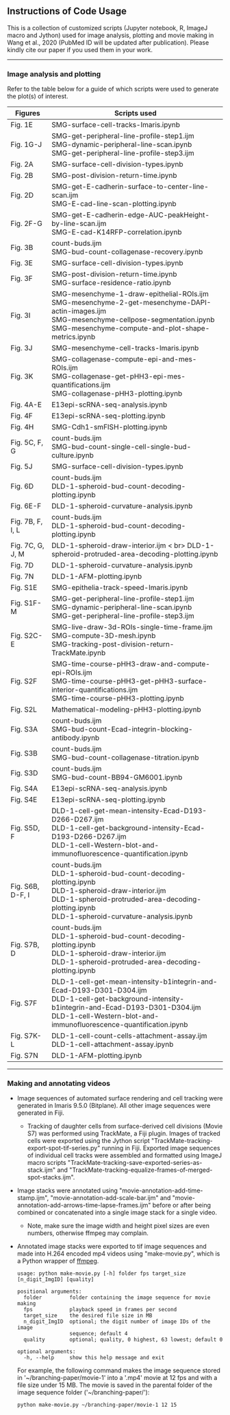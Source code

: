 ## Instructions of Code Usage
This is a collection of customized scripts (Jupyter notebook, R, ImageJ macro and Jython) used for image analysis, plotting and movie making in Wang et al., 2020 (PubMed ID will be updated after publication). Please kindly cite our paper if you used them in your work.

---
### Image analysis and plotting

Refer to the table below for a guide of which scripts were used to generate the plot(s) of interest.

| Figures | Scripts used |
|---|---|
| Fig. 1E | SMG-surface-cell-tracks-Imaris.ipynb |
| Fig. 1G-J | SMG-get-peripheral-line-profile-step1.ijm <br> SMG-dynamic-peripheral-line-scan.ipynb <br> SMG-get-peripheral-line-profile-step3.ijm |
| Fig. 2A | SMG-surface-cell-division-types.ipynb |
| Fig. 2B | SMG-post-division-return-time.ipynb |
| Fig. 2D | SMG-get-E-cadherin-surface-to-center-line-scan.ijm <br> SMG-E-cad-line-scan-plotting.ipynb |
| Fig. 2F-G | SMG-get-E-cadherin-edge-AUC-peakHeight-by-line-scan.ijm <br> SMG-E-cad-K14RFP-correlation.ipynb |
| Fig. 3B | count-buds.ijm <br> SMG-bud-count-collagenase-recovery.ipynb |
| Fig. 3E | SMG-surface-cell-division-types.ipynb |
| Fig. 3F | SMG-post-division-return-time.ipynb <br> SMG-surface-residence-ratio.ipynb |
| Fig. 3I | SMG-mesenchyme-1-draw-epithelial-ROIs.ijm <br> SMG-mesenchyme-2-get-mesenchyme-DAPI-actin-images.ijm <br> SMG-mesenchyme-cellpose-segmentation.ipynb <br> SMG-mesenchyme-compute-and-plot-shape-metrics.ipynb |
| Fig. 3J | SMG-mesenchyme-cell-tracks-Imaris.ipynb |
| Fig. 3K | SMG-collagenase-compute-epi-and-mes-ROIs.ijm <br> SMG-collagenase-get-pHH3-epi-mes-quantifications.ijm <br> SMG-collagenase-pHH3-plotting.ipynb |
| Fig. 4A-E | E13epi-scRNA-seq-analysis.ipynb |
| Fig. 4F | E13epi-scRNA-seq-plotting.ipynb |
| Fig. 4H | SMG-Cdh1-smFISH-plotting.ipynb |
| Fig. 5C, F, G | count-buds.ijm <br> SMG-bud-count-single-cell-single-bud-culture.ipynb |
| Fig. 5J | SMG-surface-cell-division-types.ipynb |
| Fig. 6D | count-buds.ijm <br> DLD-1-spheroid-bud-count-decoding-plotting.ipynb |
| Fig. 6E-F | DLD-1-spheroid-curvature-analysis.ipynb |
| Fig. 7B, F, I, L | count-buds.ijm <br> DLD-1-spheroid-bud-count-decoding-plotting.ipynb |
| Fig. 7C, G, J, M | DLD-1-spheroid-draw-interior.ijm < br> DLD-1-spheroid-protruded-area-decoding-plotting.ipynb |
| Fig. 7D | DLD-1-spheroid-curvature-analysis.ipynb |
| Fig. 7N | DLD-1-AFM-plotting.ipynb |
| Fig. S1E | SMG-epithelia-track-speed-Imaris.ipynb |
| Fig. S1F-M | SMG-get-peripheral-line-profile-step1.ijm <br> SMG-dynamic-peripheral-line-scan.ipynb <br> SMG-get-peripheral-line-profile-step3.ijm |
| Fig. S2C-E | SMG-live-draw-3d-ROIs-single-time-frame.ijm <br> SMG-compute-3D-mesh.ipynb <br> SMG-tracking-post-division-return-TrackMate.ipynb |
| Fig. S2F | SMG-time-course-pHH3-draw-and-compute-epi-ROIs.ijm <br> SMG-time-course-pHH3-get-pHH3-surface-interior-quantifications.ijm <br> SMG-time-course-pHH3-plotting.ipynb |
| Fig. S2L | Mathematical-modeling-pHH3-plotting.ipynb |
| Fig. S3A | count-buds.ijm <br> SMG-bud-count-Ecad-integrin-blocking-antibody.ipynb |
| Fig. S3B | count-buds.ijm <br> SMG-bud-count-collagenase-titration.ipynb |
| Fig. S3D | count-buds.ijm <br> SMG-bud-count-BB94-GM6001.ipynb |
| Fig. S4A | E13epi-scRNA-seq-analysis.ipynb |
| Fig. S4E | E13epi-scRNA-seq-plotting.ipynb |
| Fig. S5D, F | DLD-1-cell-get-mean-intensity-Ecad-D193-D266-D267.ijm <br> DLD-1-cell-get-background-intensity-Ecad-D193-D266-D267.ijm <br> DLD-1-cell-Western-blot-and-immunofluorescence-quantification.ipynb |
| Fig. S6B, D-F, I | count-buds.ijm <br> DLD-1-spheroid-bud-count-decoding-plotting.ipynb <br> DLD-1-spheroid-draw-interior.ijm <br> DLD-1-spheroid-protruded-area-decoding-plotting.ipynb <br> DLD-1-spheroid-curvature-analysis.ipynb |
| Fig. S7B, D | count-buds.ijm <br> DLD-1-spheroid-bud-count-decoding-plotting.ipynb <br> DLD-1-spheroid-draw-interior.ijm <br> DLD-1-spheroid-protruded-area-decoding-plotting.ipynb|
| Fig. S7F | DLD-1-cell-get-mean-intensity-b1integrin-and-Ecad-D193-D301-D304.ijm <br> DLD-1-cell-get-background-intensity-b1integrin-and-Ecad-D193-D301-D304.ijm <br> DLD-1-cell-Western-blot-and-immunofluorescence-quantification.ipynb |
| Fig. S7K-L | DLD-1-cell-count-cells-attachment-assay.ijm <br> DLD-1-cell-attachment-assay.ipynb |
| Fig. S7N | DLD-1-AFM-plotting.ipynb |

---
### Making and annotating videos

- Image sequences of automated surface rendering and cell tracking were generated in Imaris 9.5.0 (Bitplane). All other image sequences were generated in Fiji.

  - Tracking of daughter cells from surface-derived cell divisions (Movie S7) was performed using TrackMate, a Fiji plugin. Images of tracked cells were exported using the Jython script "TrackMate-tracking-export-spot-tif-series.py" running in Fiji. Exported image sequences of individual cell tracks were assembled and formatted using ImageJ macro scripts "TrackMate-tracking-save-exported-series-as-stack.ijm" and "TrackMate-tracking-equalize-frames-of-merged-spot-stacks.ijm".


- Image stacks were annotated using "movie-annotation-add-time-stamp.ijm", "movie-annotation-add-scale-bar.ijm" and "movie-annotation-add-arrows-time-lapse-frames.ijm" before or after being combined or concatenated into a single image stack for a single video.

  - Note, make sure the image width and height pixel sizes are even numbers, otherwise ffmpeg may complain.


- Annotated image stacks were exported to tif image sequences and made into H.264 encoded mp4 videos using "make-movie.py", which is a Python wrapper of [ffmpeg](https://www.ffmpeg.org/).

  ```
  usage: python make-movie.py [-h] folder fps target_size [n_digit_ImgID] [quality]

  positional arguments:
    folder         folder containing the image sequence for movie making
    fps            playback speed in frames per second
    target_size    the desired file size in MB
    n_digit_ImgID  optional; the digit number of image IDs of the image
                   sequence; default 4
    quality        optional; quality, 0 highest, 63 lowest; default 0

  optional arguments:
    -h, --help     show this help message and exit
  ```

  For example, the following command makes the image sequence stored in '\~/branching-paper/movie-1' into a '.mp4' movie at 12 fps and with a file size under 15 MB. The movie is saved in the parental folder of the image sequence folder ('\~/branching-paper/'):
  ```bash
  python make-movie.py ~/branching-paper/movie-1 12 15
  ```
